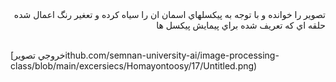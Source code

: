 <div dir="rtl">
تصوير را خوانده و با توجه به پيكسلهاي اسمان ان را سياه كرده و تعغير رنگ اعمال شده حلقه اي كه تعريف شده براي پيمايش پيكسل ها  
  
  
  </div>

</br>

[خروجي تصويرithub.com/semnan-university-ai/image-processing-class/blob/main/excersiecs/Homayontoosy/17/Untitled.png)
